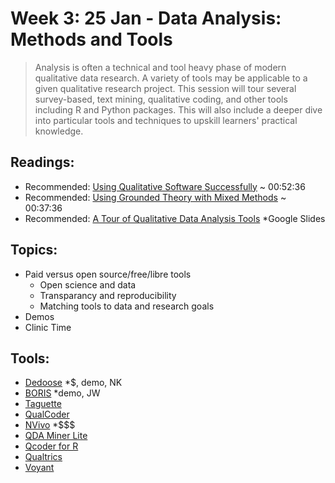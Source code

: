 # Week 3: 25 Jan - Data Analysis: Methods and Tools
> Analysis is often a technical and tool heavy phase of modern qualitative data research. A variety of tools may be applicable to a given qualitative research project. This session will tour several survey-based, text mining, qualitative coding, and other tools including R and Python packages. This will also include a deeper dive into particular tools and techniques to upskill learners' practical knowledge.

## Readings:
- Recommended: [Using Qualitative Software Successfully](https://www.youtube.com/watch?v=zLZ3EbPdVPc) ~ 00:52:36
- Recommended: [Using Grounded Theory with Mixed Methods](https://open.spotify.com/episode/1MvkSRfEjCihj9RtRDTFrF?si=inOVHAJNQU2BVVluMvlyoA) ~ 00:37:36
- Recommended: [A Tour of Qualitative Data Analysis Tools](https://docs.google.com/presentation/d/1DLM-IPFEicjRsWlI6jhxbKRHU3Ksdory-JFyjShbVSs/edit?usp=sharing) *Google Slides

## Topics:
- Paid versus open source/free/libre tools
  - Open science and data
  - Transparancy and reproducibility
  - Matching tools to data and research goals
- Demos
- Clinic Time

## Tools:
- [Dedoose](https://www.dedoose.com/) *$, demo, NK
- [BORIS](http://www.boris.unito.it/) *demo, JW
- [Taguette](https://www.taguette.org/) 
- [QualCoder](https://github.com/ccbogel/QualCoder)
- [NVivo](https://www.qsrinternational.com/nvivo-qualitative-data-analysis-software/home) *$$$
- [QDA Miner Lite](https://provalisresearch.com/products/qualitative-data-analysis-software/freeware/)
- [Qcoder for R](https://docs.ropensci.org/qcoder/)
- [Qualtrics](https://www.qualtrics.com/)
- [Voyant](https://voyant-tools.org/)

